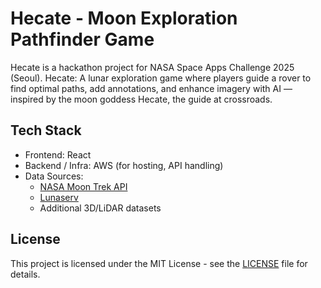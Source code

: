# Hecate - Moon Exploration Pathfinder Game
Hecate is a hackathon project for NASA Space Apps Challenge 2025 (Seoul).
Hecate: A lunar exploration game where players guide a rover to find optimal paths, add annotations, and enhance imagery with AI — inspired by the moon goddess Hecate, the guide at crossroads.

## Tech Stack
- Frontend: React
- Backend / Infra: AWS (for hosting, API handling)  
- Data Sources:  
  - [NASA Moon Trek API](https://trek.nasa.gov/tiles/apidoc/trekAPI.html?body=moon)  
  - [Lunaserv](https://lunaserv.im-ldi.com/about.html)  
  - Additional 3D/LiDAR datasets  

## License
This project is licensed under the MIT License - see the [LICENSE](LICENSE) file for details.
